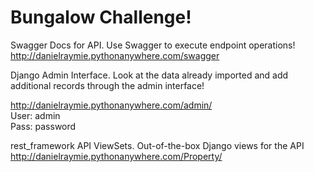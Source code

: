 # Bungalow Challenge!

Swagger Docs for API. Use Swagger to execute endpoint operations!<br/>
http://danielraymie.pythonanywhere.com/swagger<br/>

Django Admin Interface. Look at the data already imported and add additional records through the admin interface!  <br/>

http://danielraymie.pythonanywhere.com/admin/<br/>
User: admin<br/>
Pass: password<br/>

rest_framework API ViewSets. Out-of-the-box Django views for the API<br/>
http://danielraymie.pythonanywhere.com/Property/<br/>